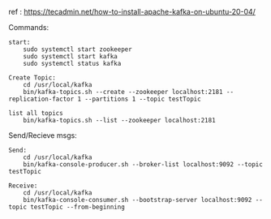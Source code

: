 ref : 
    https://tecadmin.net/how-to-install-apache-kafka-on-ubuntu-20-04/


Commands: 

    start:
        sudo systemctl start zookeeper
        sudo systemctl start kafka
        sudo systemctl status kafka

    Create Topic:
        cd /usr/local/kafka
        bin/kafka-topics.sh --create --zookeeper localhost:2181 --replication-factor 1 --partitions 1 --topic testTopic
        
    list all topics
        bin/kafka-topics.sh --list --zookeeper localhost:2181


Send/Recieve msgs:

    Send:
        cd /usr/local/kafka
        bin/kafka-console-producer.sh --broker-list localhost:9092 --topic testTopic

    Receive: 
        cd /usr/local/kafka
        bin/kafka-console-consumer.sh --bootstrap-server localhost:9092 --topic testTopic --from-beginning

